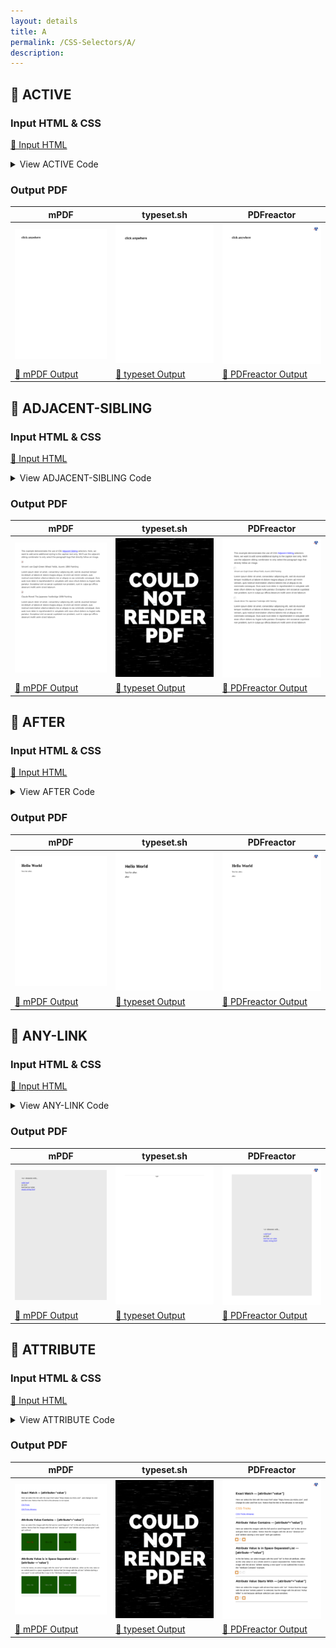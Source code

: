 ```yaml
---
layout: details
title: A
permalink: /CSS-Selectors/A/
description: 
---
```




## 🔬 ACTIVE

### Input HTML & CSS

[📄 Input HTML](https://raw.githubusercontent.com/azettl/compare.html2pdf.tools/master//html/CSS%20Selectors/A/active.html)

<details>
    <summary>
        View ACTIVE Code
    </summary>
    <pre>
        <code>
            &lt;!DOCTYPE html&gt;
&lt;!-- Sample from https://css-tricks.com/almanac/selectors/a/active/ --&gt;
&lt;html lang=&quot;en&quot;&gt;
    &lt;head&gt;
        &lt;style&gt;
        h2:active {
  background: yellow;   
}
        &lt;/style&gt;
    &lt;/head&gt;
    &lt;body&gt;
        &lt;h2&gt;click anywhere&lt;/h2&gt;
    &lt;/body&gt;
&lt;/html&gt;
        </code>
    </pre>
</details>

### Output PDF

| mPDF | typeset.sh | PDFreactor |
|---------|---------|---------|
| ![mPDF Preview](mpdf__html_CSS_Selectors_A_active.html.png) | ![typeset Preview](typeset__html_CSS_Selectors_A_active.html.png) | ![PDFreactor Preview](pdfreactor__html_CSS_Selectors_A_active.html.png) |
| [📕 mPDF Output](mpdf__html_CSS_Selectors_A_active.html.pdf) | [📕 typeset Output](typeset__html_CSS_Selectors_A_active.html.pdf) | [📕 PDFreactor Output](pdfreactor__html_CSS_Selectors_A_active.html.pdf) |

## 🔬 ADJACENT-SIBLING

### Input HTML & CSS

[📄 Input HTML](https://raw.githubusercontent.com/azettl/compare.html2pdf.tools/master//html/CSS%20Selectors/A/adjacent-sibling.html)

<details>
    <summary>
        View ADJACENT-SIBLING Code
    </summary>
    <pre>
        <code>
            &lt;!DOCTYPE html&gt;
&lt;!-- Sample from https://css-tricks.com/almanac/selectors/a/adjacent-sibling/ --&gt;
&lt;html lang=&quot;en&quot;&gt;
    &lt;head&gt;
        &lt;style&gt;
        body {
  font-family: 'Source Sans Pro', Arial, sans-serif;
  line-height: 1.45;
  color: #333;
  padding: 1em;
  font-size: 18px;
}

img + p { 
  font-style: italic;
  margin: 0;
  font-size: 14px;
}
        &lt;/style&gt;
    &lt;/head&gt;
    &lt;body&gt;
        &lt;p&gt;This example demonstrates the use of CSS &lt;a href=&quot;https://css-tricks.com/almanac/selectors/a/adjacent-sibling/&quot;&gt;Adjacent Sibling&lt;/a&gt; selectors. Here, we want to add some additional styling to the caption text only. We'll use the adjacent sibling combinator to only select the paragraph tags that directly follow an image.&lt;/p&gt;

        &lt;img src=&quot;http://images.nga.gov/?service=asset&amp;action=show_preview&amp;asset=135937&quot; /&gt;
        &lt;p&gt;Vincent van Gogh Green Wheat Fields, Auvers 1890 Painting&lt;/p&gt;
        
        &lt;p&gt;Lorem ipsum dolor sit amet, consectetur adipiscing elit, sed do eiusmod tempor incididunt ut labore et dolore magna aliqua. Ut enim ad minim veniam, quis nostrud exercitation ullamco laboris nisi ut aliquip ex ea commodo consequat. Duis aute irure dolor in reprehenderit in voluptate velit esse cillum dolore eu fugiat nulla pariatur. Excepteur sint occaecat cupidatat non proident, sunt in culpa qui officia deserunt mollit anim id est laborum&lt;/p&gt;
        
        &lt;img src=&quot;http://images.nga.gov/?service=asset&amp;action=show_preview&amp;asset=120079&quot; /&gt;
        &lt;p&gt;Claude Monet The Japanese Footbridge 1899 Painting&lt;/p&gt;
        
        &lt;p&gt;Lorem ipsum dolor sit amet, consectetur adipiscing elit, sed do eiusmod tempor incididunt ut labore et dolore magna aliqua. Ut enim ad minim veniam, quis nostrud exercitation ullamco laboris nisi ut aliquip ex ea commodo consequat. Duis aute irure dolor in reprehenderit in voluptate velit esse cillum dolore eu fugiat nulla pariatur. Excepteur sint occaecat cupidatat non proident, sunt in culpa qui officia deserunt mollit anim id est laborum&lt;/p&gt;
    &lt;/body&gt;
&lt;/html&gt;
        </code>
    </pre>
</details>

### Output PDF

| mPDF | typeset.sh | PDFreactor |
|---------|---------|---------|
| ![mPDF Preview](mpdf__html_CSS_Selectors_A_adjacent-sibling.html.png) | ![typeset Preview](typeset__html_CSS_Selectors_A_adjacent-sibling.html.png) | ![PDFreactor Preview](pdfreactor__html_CSS_Selectors_A_adjacent-sibling.html.png) |
| [📕 mPDF Output](mpdf__html_CSS_Selectors_A_adjacent-sibling.html.pdf) | [📕 typeset Output](typeset__html_CSS_Selectors_A_adjacent-sibling.html.pdf) | [📕 PDFreactor Output](pdfreactor__html_CSS_Selectors_A_adjacent-sibling.html.pdf) |

## 🔬 AFTER

### Input HTML & CSS

[📄 Input HTML](https://raw.githubusercontent.com/azettl/compare.html2pdf.tools/master//html/CSS%20Selectors/A/after.html)

<details>
    <summary>
        View AFTER Code
    </summary>
    <pre>
        <code>
            &lt;!DOCTYPE html&gt;
&lt;!-- Sample from https://css-tricks.com/almanac/selectors/a/after-and-before/ --&gt;
&lt;html lang=&quot;en&quot;&gt;
    &lt;head&gt;
        &lt;style&gt;
        div::after {
  content: &quot;after&quot;;
}
        &lt;/style&gt;
    &lt;/head&gt;
    &lt;body&gt;
        &lt;div&gt;
            &lt;h1&gt;Hello World&lt;/h1&gt;    
            &lt;p&gt;Test for after.&lt;/p&gt;
        &lt;/div&gt;
    &lt;/body&gt;
&lt;/html&gt;
        </code>
    </pre>
</details>

### Output PDF

| mPDF | typeset.sh | PDFreactor |
|---------|---------|---------|
| ![mPDF Preview](mpdf__html_CSS_Selectors_A_after.html.png) | ![typeset Preview](typeset__html_CSS_Selectors_A_after.html.png) | ![PDFreactor Preview](pdfreactor__html_CSS_Selectors_A_after.html.png) |
| [📕 mPDF Output](mpdf__html_CSS_Selectors_A_after.html.pdf) | [📕 typeset Output](typeset__html_CSS_Selectors_A_after.html.pdf) | [📕 PDFreactor Output](pdfreactor__html_CSS_Selectors_A_after.html.pdf) |

## 🔬 ANY-LINK

### Input HTML & CSS

[📄 Input HTML](https://raw.githubusercontent.com/azettl/compare.html2pdf.tools/master//html/CSS%20Selectors/A/any-link.html)

<details>
    <summary>
        View ANY-LINK Code
    </summary>
    <pre>
        <code>
            &lt;!DOCTYPE html&gt;
&lt;!-- Sample from https://css-tricks.com/almanac/selectors/a/any-link/ --&gt;
&lt;html lang=&quot;en&quot;&gt;
    &lt;head&gt;
        &lt;style&gt;
        body {
  background-color: #eaeaea;
  display: flex;
  align-items: center;
  justify-content: center;
  height: 100vh;
}

:any-link {
  color: red;
  font-weight: 900;
  text-decoration: none;
}

/* [href] {
  color: blue;
} */
        &lt;/style&gt;
    &lt;/head&gt;
    &lt;body&gt;
        &lt;div&gt;
            &amp;lt;a&gt; elements with...
            &lt;br&gt;&lt;br&gt;
            &lt;a href=&quot;https://google.com&quot;&gt;valid href&lt;/a&gt;
            &lt;br&gt;
            &lt;a&gt;no href&lt;/a&gt;
            &lt;br&gt;
            &lt;a href&gt;href but no value&lt;/a&gt;
            &lt;br&gt;
            &lt;a href=&quot;&quot;&gt;empty string href&lt;/a&gt;
          &lt;/div&gt;
    &lt;/body&gt;
&lt;/html&gt;
        </code>
    </pre>
</details>

### Output PDF

| mPDF | typeset.sh | PDFreactor |
|---------|---------|---------|
| ![mPDF Preview](mpdf__html_CSS_Selectors_A_any-link.html.png) | ![typeset Preview](typeset__html_CSS_Selectors_A_any-link.html.png) | ![PDFreactor Preview](pdfreactor__html_CSS_Selectors_A_any-link.html.png) |
| [📕 mPDF Output](mpdf__html_CSS_Selectors_A_any-link.html.pdf) | [📕 typeset Output](typeset__html_CSS_Selectors_A_any-link.html.pdf) | [📕 PDFreactor Output](pdfreactor__html_CSS_Selectors_A_any-link.html.pdf) |

## 🔬 ATTRIBUTE

### Input HTML & CSS

[📄 Input HTML](https://raw.githubusercontent.com/azettl/compare.html2pdf.tools/master//html/CSS%20Selectors/A/attribute.html)

<details>
    <summary>
        View ATTRIBUTE Code
    </summary>
    <pre>
        <code>
            &lt;!DOCTYPE html&gt;
&lt;!-- Sample from https://css-tricks.com/almanac/selectors/a/attribute/ --&gt;
&lt;html lang=&quot;en&quot;&gt;
    &lt;head&gt;
        &lt;style&gt;
        a[href=&quot;https://www.css-tricks.com&quot;] { /*select only the link with the exact href value https://www.css-tricks.com */
  color: #E18728;
  font-size: 1.5em;
}

.gallery img[alt*=&quot;art&quot;] { /* alt attribute contains the word art, as whole or partial word */
  outline: 5px solid #E18728;
  outline-offset: 2px;
}

.gallery2 img[alt~=&quot;art&quot;] { /* alt attribute contains art as only value or in space-separated list */
  outline: 5px solid #E18728;
  outline-offset: 2px;
}

.gallery3 img[alt^=&quot;art&quot;] { /* alt attribute starts with the value &quot;art&quot; */
  outline: 5px solid #E18728;
  outline-offset: 2px;
}

li[data-years|=&quot;1900&quot;] { /* data-years attribute starts with 1900 as the only value or first in a dash-separated list */
  color: red;
}

a[href$=&quot;pdf&quot;]:after { /* href attribute ends with pdf */
  content: url(https://s3-us-west-2.amazonaws.com/s.cdpn.io/652/pdficon_small.png);
  padding-left: .3em;
}



/* styling for Pen, unrelated to attribute selectors */

body { 
  font-family: sans-serif;
  width: 90%;
  margin: 0 auto;
  line-height: 1.5;
}

img { margin-right: .5em; }

hr { 
  margin: 1em 0;
  clear: both;
}

.story {
  text-indent: 1em;
  font-family: serif;
  font-size: 1.2em;
}

.story:first-letter { font-size: 1.5em; }
        &lt;/style&gt;
    &lt;/head&gt;
    &lt;body&gt;
        &lt;h2&gt;Exact Match &amp;mdash; [attribute=&quot;value&quot;]&lt;/h2&gt;
        &lt;p&gt;Here we select the link with the exact href value &quot;https://www.css-tricks.com&quot;, and change its color and font size. Notice that the link to the almanac is not styled.&lt;/p&gt;
        &lt;p&gt;&lt;a href=&quot;https://www.css-tricks.com&quot;&gt;CSS-Tricks&lt;/a&gt;&lt;/p&gt;
        &lt;p&gt;&lt;a href=&quot;https://www.css-tricks.com/almanac&quot;&gt;CSS-Tricks Almanac&lt;/a&gt;&lt;/p&gt;
        &lt;hr&gt;
        
        &lt;h2&gt;Attribute Value Contains &amp;mdash; [attribute*=&quot;value&quot;]&lt;/h2&gt;
        &lt;p&gt;Here we select the images with the full word or word fragment &quot;art&quot; in the alt text and give them an outline. Notice that the images with the alt text &quot;abstract &lt;i&gt;art&lt;/i&gt;&quot; and &quot;athlete &lt;i&gt;starting&lt;/i&gt; a new sport&quot; both get outlined. &lt;/p&gt;
        
        &lt;div class=&quot;gallery&quot;&gt;
          &lt;img src=&quot;//placehold.it/150/150/abstract&quot; alt=&quot;abstract art&quot;&gt;
          &lt;img src=&quot;//placehold.it/150/150/food&quot; alt=&quot;something to eat&quot;&gt;
          &lt;img src=&quot;//placehold.it/150/150/sports&quot; alt=&quot;athlete starting a new sport&quot;&gt;
        &lt;/div&gt;
        &lt;hr&gt;
        
        &lt;h2&gt;Attribute Value is in Space-Separated List &amp;mdash; [attribute~=&quot;value&quot;]&lt;/h2&gt;
        &lt;p&gt;In the list below, we select images with the word &quot;art&quot; in their alt attribute, either as the only value or as a whole word in a space separated list. Notice that the image with the alt text &quot;athlete starting a new sport&quot; is not outlined like it was in the &quot;Attribute Contains&quot; example.&lt;/p&gt;
        &lt;div class=&quot;gallery2&quot;&gt;
          &lt;img src=&quot;//placehold.it/150/150&quot; alt=&quot;abstract art&quot;&gt;
          &lt;img src=&quot;//placehold.it/150/150&quot; alt=&quot;something to eat&quot;&gt;
          &lt;img src=&quot;//placehold.it/150/150&quot; alt=&quot;athlete starting a new sport&quot;&gt;
        &lt;/div&gt;
        &lt;hr&gt;
        
        &lt;h2&gt;Attribute Value Starts With &amp;mdash; [attribute^=&quot;value&quot;]&lt;/h2&gt;
        &lt;p&gt;Here we select the images with alt text that starts with &quot;art&quot;. Notice that the image with the alt text &quot;artistic pattern&quot; is selected, but the image with the alt text &quot;Arthur Miller&quot; is not because attribute selectors are case-sensitive. &lt;/p&gt;
        &lt;div class=&quot;gallery3&quot;&gt;
          &lt;img src=&quot;//placehold.it/150/184/abstract&quot; alt=&quot;artistic pattern&quot;&gt;
          &lt;img src=&quot;//placehold.it/150/184/food&quot; alt=&quot;a healthy meal&quot;&gt;
          &lt;img src=&quot;//placehold.it/150/184/sports&quot; alt=&quot;Arthur Miller&quot;&gt;
        &lt;/div&gt;
        &lt;hr&gt;
        
        &lt;h2&gt;Attribute Value is First in Dash-Separated List &amp;mdash; [attribute|=&quot;value&quot;]&lt;/h2&gt;
        &lt;p&gt;Selecting the list item with a data-decade attribute that has &quot;1900&quot; as the only value or the first in a dash separated list. Notice that only the 2nd list item is selected. The first list item has &quot;1900&quot; in its data attribute value, but it's after the dash.&lt;/p&gt;
        &lt;ul&gt;  
          &lt;li data-years=&quot;1800-1900&quot;&gt;The 19th Century&lt;/li&gt;
          &lt;li data-years=&quot;1900-2000&quot;&gt;The 20th Century&lt;/li&gt;
          &lt;li data-years=&quot;2000-2100&quot;&gt;The 21st Century&lt;/li&gt;
        &lt;/ul&gt;
        &lt;hr&gt;
        
        &lt;h2&gt;Attribute Value Ends With &amp;mdash; [attribute$=&quot;value&quot;]&lt;/h2&gt;
        &lt;p&gt;In the paragraph below we select the link with the href that ends with &quot;pdf&quot; and apply an icon as :after content.&lt;/p&gt;
        &lt;p class=&quot;story&quot;&gt;A humble digital file becomes self-aware and starts conversations with web developers. &lt;i&gt;Read the fascinating account in &lt;a href=&quot;//s3-us-west-2.amazonaws.com/s.cdpn.io/652/example.pdf&quot;&gt;example.pdf&lt;/a&gt;&lt;/i&gt;&lt;/p&gt;
    &lt;/body&gt;
&lt;/html&gt;
        </code>
    </pre>
</details>

### Output PDF

| mPDF | typeset.sh | PDFreactor |
|---------|---------|---------|
| ![mPDF Preview](mpdf__html_CSS_Selectors_A_attribute.html.png) | ![typeset Preview](typeset__html_CSS_Selectors_A_attribute.html.png) | ![PDFreactor Preview](pdfreactor__html_CSS_Selectors_A_attribute.html.png) |
| [📕 mPDF Output](mpdf__html_CSS_Selectors_A_attribute.html.pdf) | [📕 typeset Output](typeset__html_CSS_Selectors_A_attribute.html.pdf) | [📕 PDFreactor Output](pdfreactor__html_CSS_Selectors_A_attribute.html.pdf) |


